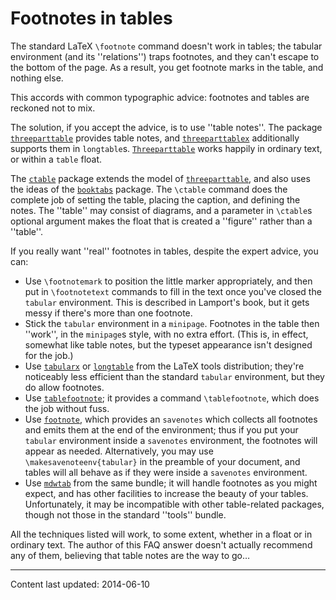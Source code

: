 # Footnotes in tables

The standard LaTeX `\footnote` command doesn't work in tables;
the tabular environment (and its ''relations'') traps footnotes, and
they can't escape to the bottom of the page.  As a result, you get
footnote marks in the table, and nothing else.

This accords with common typographic advice: footnotes and tables are
reckoned not to mix.

The solution, if you accept the advice, is to use ''table notes''.
The package [`threeparttable`](https://ctan.org/pkg/threeparttable) provides table notes, and
[`threeparttablex`](https://ctan.org/pkg/threeparttablex) additionally supports them in
`longtable`s.  [`Threeparttable`](https://ctan.org/pkg/Threeparttable) works happily in
ordinary text, or within a `table` float. 

The [`ctable`](https://ctan.org/pkg/ctable) package extends the model of
[`threeparttable`](https://ctan.org/pkg/threeparttable), and also uses the ideas of the
[`booktabs`](https://ctan.org/pkg/booktabs) package.  The `\ctable` command does the complete
job of setting the table, placing the caption, and defining the
notes.  The ''table'' may consist of diagrams, and a parameter in
`\ctable`s optional argument makes the float that is created a
''figure'' rather than a ''table''.

If you really want ''real'' footnotes in tables, despite the expert
advice, you can:
  

-  Use `\footnotemark` to position the little marker
    appropriately, and then put in `\footnotetext` commands to fill in
    the text once you've closed the `tabular` environment.
    This is described in Lamport's book, but it gets messy if there's
    more than one footnote.
-  Stick the `tabular` environment in a
    `minipage`.  Footnotes in the 
    table then ''work'', in the `minipage`s style, with no
    extra effort.  (This is, in effect, somewhat like table notes, but
    the typeset appearance isn't designed for the job.)
-  Use [`tabularx`](https://ctan.org/pkg/tabularx) or [`longtable`](https://ctan.org/pkg/longtable) from the LaTeX
    tools distribution; they're noticeably less efficient than the
    standard `tabular` environment, but they do allow
    footnotes.
-  Use [`tablefootnote`](https://ctan.org/pkg/tablefootnote); it provides a command `\tablefootnote`,
    which does the job without fuss.
-  Use [`footnote`](https://ctan.org/pkg/footnote), which provides an
    `savenotes` which collects all footnotes and emits them
    at the end of the environment; thus if you put your
    `tabular` environment inside a `savenotes`
    environment, the footnotes will appear as needed.  Alternatively,
    you may use `\makesavenoteenv{tabular}` in the preamble of your
    document, and tables will all behave as if they were inside a
    `savenotes` environment.
-  Use [`mdwtab`](https://ctan.org/pkg/mdwtab) from the same bundle; it will handle
    footnotes as you might expect, and has other facilities to increase
    the beauty of your tables.  Unfortunately, it may be incompatible
    with other table-related packages, though not those in the standard ''tools''
    bundle.

All the techniques listed will work, to some extent, whether in a float or
in ordinary text.  The author of this FAQ answer doesn't actually
recommend any of them, believing that table notes are the way to go&hellip;


----

Content last updated: 2014-06-10
